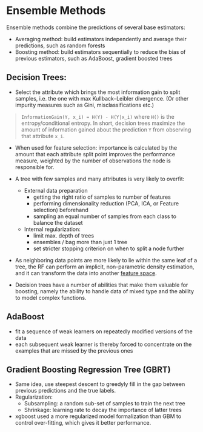 Ensemble Methods
===

Ensemble methods combine the predictions of several base estimators:

* Averaging method: build estimators independently and average their predictions, such as random forests
* Boosting method: build estimators sequentially to reduce the bias of previous estimators, such as AdaBoost, gradient boosted trees

Decision Trees:
---
* Select the attribute which brings the most information gain to split samples, i.e. the one with max Kullback–Leibler divergence. (Or other impurity measures such as Gini, misclassifications etc.)

> `InformationGain(Y, x_i) = H(Y) - H(Y|x_i)`
where `H()` is the entropy/conditional entropy. In short, decision trees maximize the amount of information gained about the prediction `Y` from observing that attribute `x_i`.

* When used for feature selection: 
importance is calculated by the amount that each attribute split point improves the performance measure, 
weighted by the number of observations the node is responsible for.

* A tree with few samples and many attributes is very likely to overfit:
    * External data preparation
        * getting the right ratio of samples to number of features
        * performing dimensionality reduction (PCA, ICA, or Feature selection) beforehand
        * sampling an equal number of samples from each class to balance the dataset 
    * Internal regularization:
        * limit max. depth of trees
        * ensembles / bag more than just 1 tree
        * set stricter stopping criterion on when to split a node further
        
* As neighboring data points are more likely to lie within the same leaf of a tree, the RF can perform an implicit, non-parametric density estimation, and it can transform the data into another [feature space](https://scikit-learn.org/stable/auto_examples/ensemble/plot_feature_transformation.html#sphx-glr-auto-examples-ensemble-plot-feature-transformation-py).

* Decision trees have a number of abilities that make them valuable for boosting, namely the ability to handle data of mixed type and the ability to model complex functions.

AdaBoost
---
* fit a sequence of weak learners on repeatedly modified versions of the data
* each subsequent weak learner is thereby forced to concentrate on the examples that are missed by the previous ones

Gradient Boosting Regression Tree (GBRT)
---

* Same idea, use steepest descent to greedyly fill in the gap between previous predictions and the true labels.
* Regularization:
   * Subsampling: a random sub-set of samples to train the next tree
   * Shrinkage: learning rate to decay the importance of latter trees
* xgboost used a more regularized model formalization than GBM to control over-fitting, which gives it better performance.



